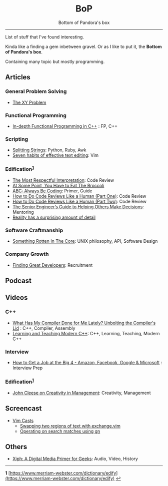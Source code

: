 <h1 align='center'><b>BoP</b></h1>
<p align='center'>Bottom of Pandora's box</p>

---

List of stuff that I've found interesting.

Kinda like a finding a gem inbetween gravel. Or as I like to put it, the **Bottom of Pandora's box**.

Containing many topic but mostly programming.

## Articles

### General Problem Solving
- [The XY Problem](http://xyproblem.info/)

### Functional Programming
- [In-depth Functional Programming in C++](https://www.gamasutra.com/view/news/169296/Indepth_Functional_programming_in_C.php) : FP, C++

### Scripting
- [Splitting Strings](https://chriszetter.com/blog/2017/10/29/splitting-strings/): Python, Ruby, Awk
- [Seven habits of effective text editing](http://www.moolenaar.net/habits.html): Vim

### Edification<sup id='a1'>[1](#f1)</sup>
- [The Most Respectful Interpretation](https://www.farnamstreetblog.com/2017/01/most-respectful-interpretation/): Code Review
- [At Some Point, You Have to Eat The Broccoli](https://www.farnamstreetblog.com/2016/10/eat-the-broccoli/)
- [ABC: Always Be Coding](https://medium.com/always-be-coding/abc-always-be-coding-d5f8051afce2): Primer, Guide
- [How to Do Code Reviews Like a Human (Part One)](https://mtlynch.io/human-code-reviews-1/): Code Review
- [How to Do Code Reviews Like a Human (Part Two)](https://mtlynch.io/human-code-reviews-2/): Code Review
- [The Senior Engineer’s Guide to Helping Others Make Decisions](http://silverwraith.com/blog/2017/10/the-senior-engineers-guide-to-helping-others-make-decisions/): Mentoring
- [Reality has a surprising amount of detail](http://johnsalvatier.org/blog/2017/reality-has-a-surprising-amount-of-detail)

### Software Craftmanship
- [Something Rotten In The Core](http://www.codersnotes.com/notes/something-rotten-in-the-core/): UNIX philosophy, API, Software Design

### Company Growth
- [Finding Great Developers](https://www.joelonsoftware.com/2006/09/06/finding-great-developers-2/): Recruitment


## Podcast

## Videos
### C++
- [What Has My Compiler Done for Me Lately? Unbolting the Compiler's Lid](https://youtu.be/bSkpMdDe4g4) : C++, Compiler, Assembly
- [Learning and Teaching Modern C++](https://youtu.be/fX2W3nNjJIo): C++, Learning, Teaching, Modern C++

### Interview
- [How to Get a Job at the Big 4 - Amazon, Facebook, Google & Microsoft](https://youtu.be/YJZCUhxNCv8) : Interview Prep

### Edification<sup id='a1'>[1](#f1)</sup>
- [John Cleese on Creativity in Management](https://youtu.be/Pb5oIIPO62g): Creativity, Management

## Screencast
- [Vim Casts](http://vimcasts.org/episodes/)
  - [Swapping two regions of text with exchange.vim](http://vimcasts.org/episodes/swapping-two-regions-of-text-with-exchange-vim/) 
  - [Operating on search matches using gn](http://vimcasts.org/episodes/operating-on-search-matches-using-gn/)

## Others
- [Xiph: A Digital Media Primer for Geeks](https://xiph.org/video/vid1.shtml): Audio, Video, History

---

<b id='f1'>1</b> [https://www.merriam-webster.com/dictionary/edify](https://www.merriam-webster.com/dictionary/edify) [↩](#a1)
